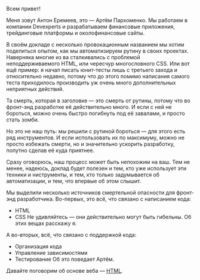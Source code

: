 Всем привет!

Меня зовут Антон Еремеев, это — Артём Пархоменко. Мы работаем в компании Devexperts и разрабатываем финансовые приложения, трейдинговые платформы и околофинансовые сайты.

В своём докладе с несколько провокационным названием мы хотим поделиться опытом, как мы автоматизируем рутину в своих проектах. Наверняка многие из ва сталкивались с проблемой неподдерживаемого HTML, или чересчур многословного CSS. Или вот ещё пример: я начал писать юнит-тесты лишь с третьего захода и относительно недавно, потому что до этого помимо написания самого теста приходилось производить уж очень много дополнительных неприятных действий.

Та смерть, которая в заголовке — это смерть от рутины, потому что во фронт-энд разработке её действительно много. И если с ней не бороться, можно очень быстро погибнуть под её завалами, и просто стать зомби.

Но это не наш путь: мы решили с рутиной бороться — для этого есть ряд инструментов. И если использовать их по максимуму, можно не просто избежать смерти, но и значительно ускорить разработку, попутно сделав её куда приятнее.

Сразу оговорюсь, наш процесс может быть непохожим на ваш. Тем не менее, надеюсь, доклад будет полезен и тем, кто уже использует эти техники и ниструменты, и тем, кто только задумывается об автоматизации, и тем, что впервые об этом слышит.

Мы выделили несколько источников смертельной опасности для фронт-энд разработчика. Во-первых, это всё, что связано с написанием кода:
* HTML
* CSS
Не удивляйтесь — они действительно могут быть гибельны. Об этих вещах расскажу я.

А во-вторых, всё, что связано с поддержкой кода:
* Организация кода
* Управление зависимостями
* Тестирование
Об это поведает Артём.

Давайте поговорим об основе веба — [HTML](assemble.md).
